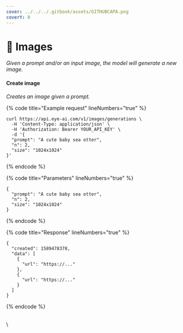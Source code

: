 ```yaml
---
cover: ../../../.gitbook/assets/GITHUBCAPA.png
coverY: 0
---
```


# 🧿 Images

_Given a prompt and/or an input image, the model will generate a new image._

#### Create image

_Creates an image given a prompt._

{% code title="Example request" lineNumbers="true" %}
```
curl https://api.eye-ai.com/v1/images/generations \
  -H 'Content-Type: application/json' \
  -H 'Authorization: Bearer YOUR_API_KEY' \
  -d '{
  "prompt": "A cute baby sea otter",
  "n": 2,
  "size": "1024x1024"
}'
```
{% endcode %}

{% code title="Parameters" lineNumbers="true" %}
```
{
  "prompt": "A cute baby sea otter",
  "n": 2,
  "size": "1024x1024"
}
```
{% endcode %}

{% code title="Response" lineNumbers="true" %}
```
{
  "created": 1589478378,
  "data": [
    {
      "url": "https://..."
    },
    {
      "url": "https://..."
    }
  ]
}
```
{% endcode %}

\
\
